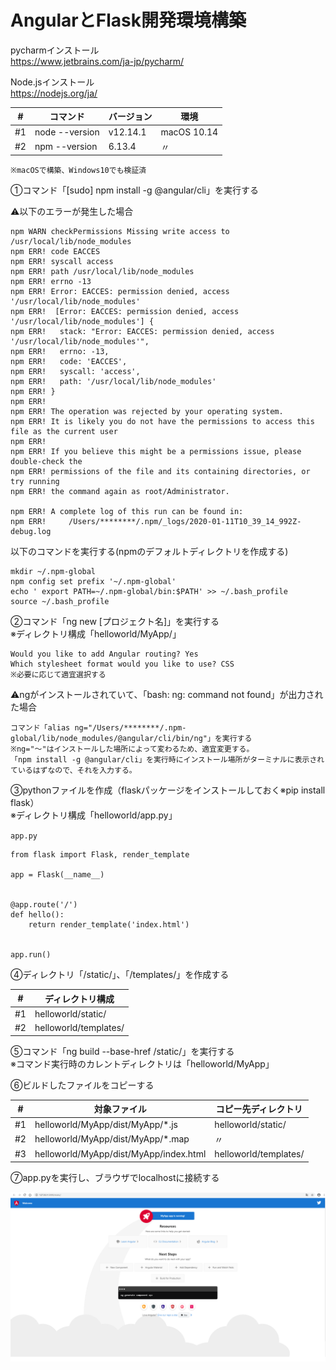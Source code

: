 # AngularとFlask開発環境構築

pycharmインストール  
https://www.jetbrains.com/ja-jp/pycharm/

Node.jsインストール  
https://nodejs.org/ja/

|#|コマンド|バージョン|環境|
|----|----|----|----|
|#1|node --version|v12.14.1|macOS 10.14|
|#2|npm --version|6.13.4|〃|

`※macOSで構築、Windows10でも検証済`

①コマンド「[sudo] npm install -g @angular/cli」を実行する

⚠️以下のエラーが発生した場合
````
npm WARN checkPermissions Missing write access to /usr/local/lib/node_modules
npm ERR! code EACCES
npm ERR! syscall access
npm ERR! path /usr/local/lib/node_modules
npm ERR! errno -13
npm ERR! Error: EACCES: permission denied, access '/usr/local/lib/node_modules'
npm ERR!  [Error: EACCES: permission denied, access '/usr/local/lib/node_modules'] {
npm ERR!   stack: "Error: EACCES: permission denied, access '/usr/local/lib/node_modules'",
npm ERR!   errno: -13,
npm ERR!   code: 'EACCES',
npm ERR!   syscall: 'access',
npm ERR!   path: '/usr/local/lib/node_modules'
npm ERR! }
npm ERR! 
npm ERR! The operation was rejected by your operating system.
npm ERR! It is likely you do not have the permissions to access this file as the current user
npm ERR! 
npm ERR! If you believe this might be a permissions issue, please double-check the
npm ERR! permissions of the file and its containing directories, or try running
npm ERR! the command again as root/Administrator.

npm ERR! A complete log of this run can be found in:
npm ERR!     /Users/********/.npm/_logs/2020-01-11T10_39_14_992Z-debug.log
````

以下のコマンドを実行する(npmのデフォルトディレクトリを作成する)
````
mkdir ~/.npm-global
npm config set prefix '~/.npm-global'
echo ' export PATH=~/.npm-global/bin:$PATH' >> ~/.bash_profile
source ~/.bash_profile
````

②コマンド「ng new [プロジェクト名]」を実行する  
※ディレクトリ構成「helloworld/MyApp/」
````
Would you like to add Angular routing? Yes
Which stylesheet format would you like to use? CSS
※必要に応じて適宜選択する
````

⚠️ngがインストールされていて、「bash: ng: command not found」が出力された場合
````
コマンド「alias ng="/Users/********/.npm-global/lib/node_modules/@angular/cli/bin/ng"」を実行する  
※ng="〜"はインストールした場所によって変わるため、適宜変更する。  
「npm install -g @angular/cli」を実行時にインストール場所がターミナルに表示されているはずなので、それを入力する。
````

③pythonファイルを作成（flaskパッケージをインストールしておく※pip install flask）  
※ディレクトリ構成「helloworld/app.py」

`app.py`
````
from flask import Flask, render_template

app = Flask(__name__)


@app.route('/')
def hello():
    return render_template('index.html')


app.run()
````

④ディレクトリ「/static/」、「/templates/」を作成する

|#|ディレクトリ構成|
|----|----|
|#1|helloworld/static/|
|#2|helloworld/templates/|

⑤コマンド「ng build --base-href /static/」を実行する  
※コマンド実行時のカレントディレクトリは「helloworld/MyApp」

⑥ビルドしたファイルをコピーする

|#|対象ファイル|コピー先ディレクトリ|
|----|----|----|
|#1|helloworld/MyApp/dist/MyApp/*.js|helloworld/static/|
|#2|helloworld/MyApp/dist/MyApp/*.map|〃|
|#3|helloworld/MyApp/dist/MyApp/index.html|helloworld/templates/|

⑦app.pyを実行し、ブラウザでlocalhostに接続する

![](./angular-flask.png)
